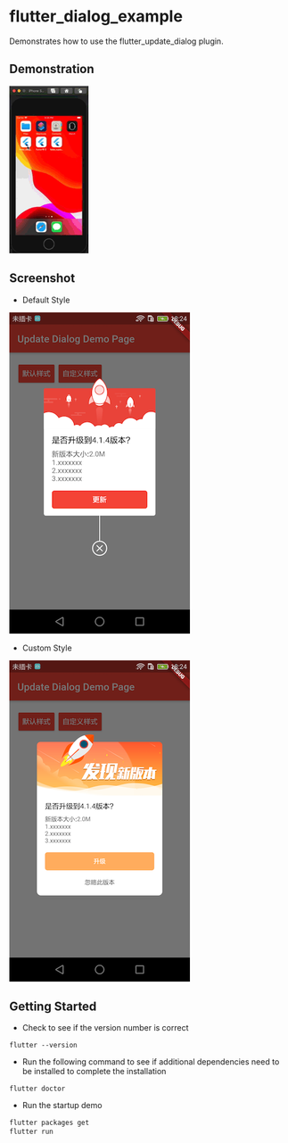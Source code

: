 # flutter_dialog_example

Demonstrates how to use the flutter_update_dialog plugin.

## Demonstration

![演示](./art/demo.gif)

## Screenshot

* Default Style

![](./art/1.png)

* Custom Style

![](./art/2.png)

## Getting Started

* Check to see if the version number is correct
```
flutter --version
```

* Run the following command to see if additional dependencies need to be installed to complete the installation
```
flutter doctor
```

* Run the startup demo
```
flutter packages get
flutter run
```